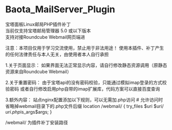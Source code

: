 # Baota_MailServer_Plugin
宝塔面板Linux邮局PHP插件补丁  
当前仅支持宝塔邮局管理器 5.0 或以下版本  
支持对接Roundcube Webmail网页端进

注意：本项目仅用于学习交流使用，禁止用于非法用途！
使用本插件、补丁产生的任何法律责任与本人无关，由使用者本人自行承担

1.关于页面显示：
如果界面无法正常显示内容，请自行修改静态资源调用（原静态资源来自Roundcube Webmail）

2.关于重置密码：
由于宝塔api的没有密码校验，只能通过模拟imap登录的方式校验密码
或者自行修改启用php自带的imap扩展库，代码方案可以直接百度查询

3.额外内容：
站点nginx配置添加以下规则，可以无需加.php访问
    # 允许访问时省略掉webmail目录下的.php文件后缀
    location /webmail/ {
      try_files $uri $uri/ $uri.php$is_args$args;
    }

/webmail/ 为插件补丁安装路径
